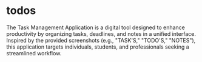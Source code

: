 # todos
The Task Management Application is a digital tool designed to enhance productivity by organizing tasks, deadlines, and notes in a unified interface. Inspired by the provided screenshots (e.g., "TASK'S," "TODO'S," "NOTES"), this application targets individuals, students, and professionals seeking a streamlined workflow.
